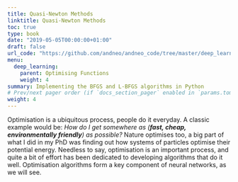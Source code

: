 ```yaml
---
title: Quasi-Newton Methods
linktitle: Quasi-Newton Methods
toc: true
type: book
date: "2019-05-05T00:00:00+01:00"
draft: false
url_code: "https://github.com/andneo/andneo_code/tree/master/deep_learning/optimisation_algorithms"
menu:
  deep_learning:
    parent: Optimising Functions
    weight: 4
summary: Implementing the BFGS and L-BFGS algorithms in Python
# Prev/next pager order (if `docs_section_pager` enabled in `params.toml`)
weight: 4
---
```


Optimisation is a ubiquitous process, people do it everyday. A classic example would be: _How do I get somewhere as (**fast, cheap, environmentally friendly**) as possible?_  Nature optimises too, a big part of what I did in my PhD was finding out how systems of particles optimise their potential energy. 
Needless to say, optimisation is an important process, and quite a bit of effort has been dedicated to developing algorithms that do it well.
Optimisation algorithms form a key component of neural networks, as we will see. 